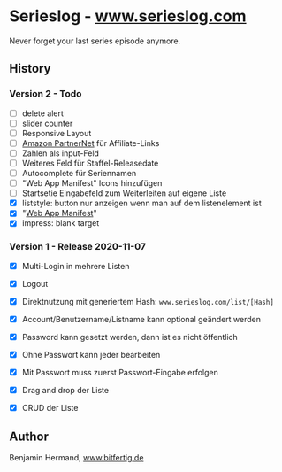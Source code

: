 # Serieslog - www.serieslog.com

Never forget your last series episode anymore. 


## History

### Version 2 - Todo

- [ ] delete alert
- [ ] slider counter
- [ ] Responsive Layout
- [ ] [Amazon PartnerNet](https://youtu.be/FMetgeNyo-M?t=151) für Affiliate-Links
- [ ] Zahlen als input-Feld
- [ ] Weiteres Feld für Staffel-Releasedate
- [ ] Autocomplete für Seriennamen
- [ ] "Web App Manifest" Icons hinzufügen
- [ ] Startsetie Eingabefeld zum Weiterleiten auf eigene Liste
- [x] liststyle: button nur anzeigen wenn man auf dem listenelement ist
- [x] "[Web App Manifest](https://web.dev/add-manifest/)"
- [x] impress: blank target

### Version 1 - Release 2020-11-07

- [x] Multi-Login in mehrere Listen
- [x] Logout
- [x] Direktnutzung mit generiertem Hash: `www.serieslog.com/list/[Hash]`
- [x] Account/Benutzername/Listname kann optional geändert werden
- [x] Password kann gesetzt werden, dann ist es nicht öffentlich
- [x] Ohne Passwort kann jeder bearbeiten
- [x] Mit Passwort muss zuerst Passwort-Eingabe erfolgen
- [x] Drag and drop der Liste
- [x] CRUD der Liste


## Author

Benjamin Hermand, www.bitfertig.de